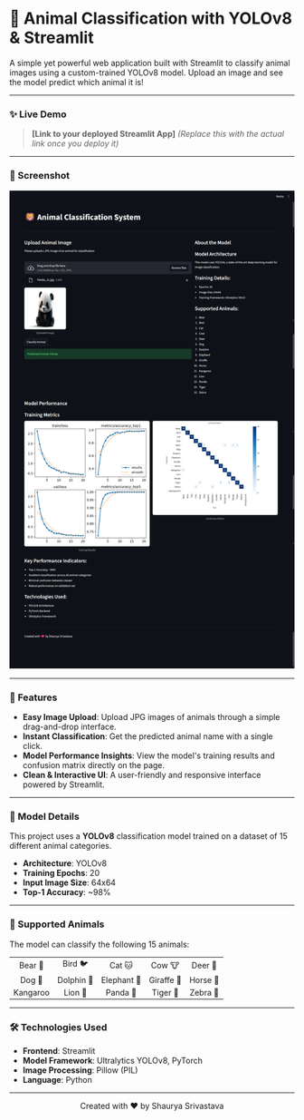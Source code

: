 # 🐾 Animal Classification with YOLOv8 & Streamlit

A simple yet powerful web application built with Streamlit to classify animal images using a custom-trained YOLOv8 model. Upload an image and see the model predict which animal it is!

***

### ✨ Live Demo

> **[Link to your deployed Streamlit App]** *(Replace this with the actual link once you deploy it)*

***

### 📸 Screenshot

![App Screenshot](Screenshot/Home%20Page.png)

***

### 🚀 Features

* **Easy Image Upload**: Upload JPG images of animals through a simple drag-and-drop interface.
* **Instant Classification**: Get the predicted animal name with a single click.
* **Model Performance Insights**: View the model's training results and confusion matrix directly on the page.
* **Clean & Interactive UI**: A user-friendly and responsive interface powered by Streamlit.

***

### 🧠 Model Details

This project uses a **YOLOv8** classification model trained on a dataset of 15 different animal categories.

* **Architecture**: YOLOv8
* **Training Epochs**: 20
* **Input Image Size**: 64x64
* **Top-1 Accuracy**: ~98%

***

### 🐘 Supported Animals

The model can classify the following 15 animals:

| | | | | |
| :---: | :---: | :---: | :---: | :---: |
| Bear 🐻 | Bird 🐦 | Cat 🐱 | Cow 🐮 | Deer 🦌 |
| Dog 🐶 | Dolphin 🐬 | Elephant 🐘 | Giraffe 🦒 | Horse 🐴 |
| Kangaroo | Lion 🦁 | Panda 🐼 | Tiger 🐯 | Zebra 🦓 |

***

### 🛠️ Technologies Used

* **Frontend**: Streamlit
* **Model Framework**: Ultralytics YOLOv8, PyTorch
* **Image Processing**: Pillow (PIL)
* **Language**: Python

***

<p align="center">
  Created with ❤️ by Shaurya Srivastava
</p>